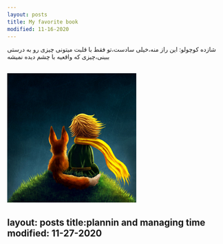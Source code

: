 ```yaml
---
layout: posts
title: My favorite book
modified: 11-16-2020
---
```


 

 
 
 
 




شازده کوچولو: این راز منه،خیلی سادست،تو فقط با قلبت میتونی چیزی رو به درستی ببینی،چیزی که واقعیه با چشم دیده نمیشه


 ![alt text](../assets/images/1.jpg1.PNG "Picture")
---
layout: posts
title:plannin and managing time
modified: 11-27-2020
---

